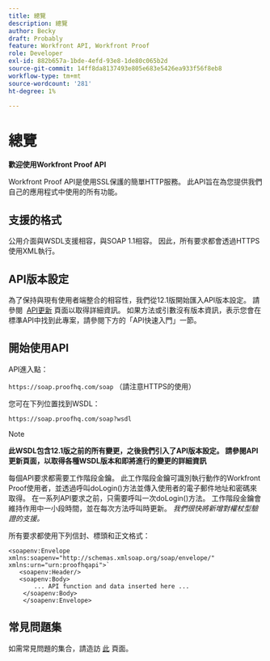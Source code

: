 ```yaml
---
title: 總覽
description: 總覽
author: Becky
draft: Probably
feature: Workfront API, Workfront Proof
role: Developer
exl-id: 882b657a-1bde-4efd-93e8-1de80c065b2d
source-git-commit: 14ff8da8137493e805e683e5426ea933f56f8eb8
workflow-type: tm+mt
source-wordcount: '281'
ht-degree: 1%

---
```


# 總覽

**歡迎使用Workfront Proof API**

Workfront Proof API是使用SSL保護的簡單HTTP服務。 此API旨在為您提供我們自己的應用程式中使用的所有功能。

## 支援的格式

公用介面與WSDL支援相容，與SOAP 1.1相容。 因此，所有要求都會透過HTTPS使用XML執行。

## API版本設定

為了保持與現有使用者端整合的相容性，我們從12.1版開始匯入API版本設定。 請參閱  [API更新](http://api.proofhq.com/new-updates) 頁面以取得詳細資訊。 如果方法或引數沒有版本資訊，表示您會在標準API中找到此專案，請參閱下方的「API快速入門」一節。

## 開始使用API

API進入點：

`https://soap.proofhq.com/soap` （請注意HTTPS的使用）

您可在下列位置找到WSDL：

`https://soap.proofhq.com/soap?wsdl`

>[!NOTE]
>
>**此WSDL包含12.1版之前的所有變更，之後我們引入了API版本設定。 請參閱API更新頁面，以取得各種WSDL版本和即將進行的變更的詳細資訊**

每個API要求都需要工作階段金鑰。 此工作階段金鑰可識別執行動作的Workfront Proof使用者，並透過呼叫doLogin()方法並傳入使用者的電子郵件地址和密碼來取得。 在一系列API要求之前，只需要呼叫一次doLogin()方法。 工作階段金鑰會維持作用中一小段時間，並在每次方法呼叫時更新。 *我們很快將新增對權杖型驗證的支援。*

所有要求都使用下列信封、標頭和正文格式：

```
<soapenv:Envelope xmlns:soapenv="http://schemas.xmlsoap.org/soap/envelope/" xmlns:urn="urn:proofhqapi">`
   <soapenv:Header/>
   <soapenv:Body>
       ... API function and data inserted here ...
    </soapenv:Body>
    </soapenv:Envelope>
```

## 常見問題集

如需常見問題的集合，請造訪 [此](http://api.proofhq.com/faqs) 頁面。
